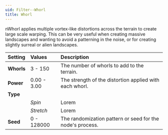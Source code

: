 ```yaml
---
uid: Filter--Whorl
title: Whorl
---
```


nWhorl applies multiple vortex-like distortions across the terrain to create large scale warping. This can be very useful when creating massive landscapes and wanting to avoid a patterning in the noise, or for creating slightly surreal or alien landscapes.

| Setting    | Values      | Description                                               |
| :--------- | :---------- | :-------------------------------------------------------- |
| **Whorls** | 3 - 150     | The number of whorls to add to the terrain.               |
| **Power**  | 0.00 - 3.00 | The strength of the distortion applied with each whorl.   |
| **Type**   |             |
|            | *Spin*      | Lorem                                                     |
|            | *Stretch*   | Lorem                                                     |
| **Seed**   | 0 - 128000  | The randomization pattern or seed for the node's process. |



